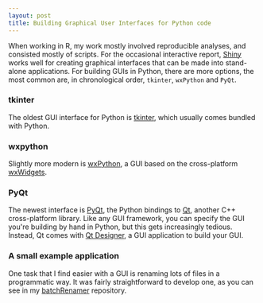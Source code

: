 ```yaml
---
layout: post
title: Building Graphical User Interfaces for Python code
---
```


When working in R, my work mostly involved reproducible analyses, and consisted mostly of scripts. For the occasional interactive report, [Shiny](https://shiny.rstudio.com) works well for creating graphical interfaces that can be made into stand-alone applications. For building GUIs in Python, there are more options, the most common are, in chronological order, `tkinter`, `wxPython` and `PyQt`.

### tkinter

The oldest GUI interface for Python is [tkinter](https://docs.python.org/3/library/tkinter.html), which usually comes bundled with Python.

### wxpython

Slightly more modern is [wxPython](https://wxpython.org/), a GUI based on the cross-platform [wxWidgets](https://www.wxwidgets.org/).

### PyQt

The newest interface is [PyQt](https://wiki.python.org/moin/PyQt), the Python bindings to [Qt](https://www.qt.io/), another C++ cross-platform library. Like any GUI framework, you can specify the GUI you're building by hand in Python, but this gets increasingly tedious. Instead, Qt comes with [Qt Designer](https://doc.qt.io/qt-5/qtdesigner-manual.html), a GUI application to build your GUI.

### A small example application

One task that I find easier with a GUI is renaming lots of files in a programmatic way. It was fairly straightforward to develop one, as you can see in my [batchRenamer](https://github.com/ptvan/batchRenamer) repository.
